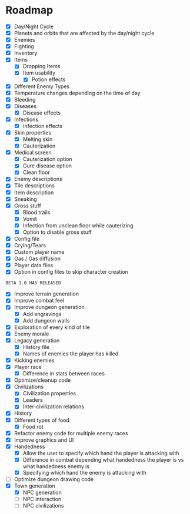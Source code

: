 # Roadmap
- [X] Day/Night Cycle
- [X] Planets and orbits that are affected by the day/night cycle
- [X] Enemies
- [X] Fighting
- [X] Inventory
- [X] Items
	- [X] Dropping Items
	- [X] Item usability
		- [X] Potion effects
- [X] Different Enemy Types
- [X] Temperature changes depending on the time of day
- [X] Bleeding
- [X] Diseases
	- [X] Disease effects
- [X] Infections
	- [X] Infection effects
- [X] Skin properties
	- [X] Melting skin
	- [X] Cauterization
- [X] Medical screen
	- [X] Cauterization option
	- [X] Cure disease option
	- [X] Clean floor
- [X] Enemy descriptions
- [X] Tile descriptions
- [X] Item description
- [X] Sneaking
- [X] Gross stuff
	- [X] Blood trails
	- [X] Vomit
	- [X] Infection from unclean floor while cauterizing
	- [X] Option to disable gross stuff
- [X] Config file
- [X] Crying/Tears
- [X] Custom player name
- [X] Gas / Gas diffusion
- [X] Player data files
- [X] Option in config files to skip character creation<br>

`BETA 1.0 HAS RELEASED`

- [X] Improve terrain generation
- [X] Improve combat feel
- [X] Improve dungeon generation
	- [X] Add engravings
	- [X] Add dungeon walls
- [X] Exploration of every kind of tile
- [X] Enemy morale
- [X] Legacy generation
	- [X] History file
	- [X] Names of enemies the player has killed
- [X] Kicking enemies
- [X] Player race
	- [X] Difference in stats between races
- [X] Optimize/cleanup code
- [X] Civilizations
	- [X] Civilization properties
	- [X] Leaders
	- [X] Inter-civilization relations
- [X] History
- [X] Different types of food
	- [X] Food rot
- [X] Refactor enemy code for multiple enemy races
- [X] Improve graphics and UI
- [X] Handedness
	- [X] Allow the user to specify which hand the player is attacking with
	- [X] Difference in combat depending what handedness the player is vs what handedness enemy is
	- [X] Specifying which hand the enemy is attacking with
- [ ] Optimize dungeon drawing code
- [X] Town generation
	- [X] NPC generation
	- [ ] NPC interaction
	- [ ] NPC civilizations
